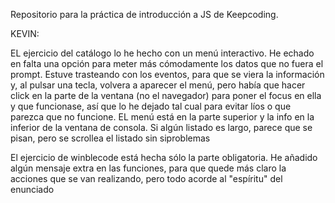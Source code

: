 Repositorio para la práctica de introducción a JS de Keepcoding. 

KEVIN:

EL ejercicio del catálogo lo he hecho con un menú interactivo. He echado en falta una opción para meter más cómodamente los datos que no fuera el prompt. Estuve trasteando con los eventos, para que se viera la información y, al pulsar una tecla, volvera a aparecer el menú, pero había que hacer click en la parte de la ventana (no el navegador) para poner el focus en ella y que funcionase, así que lo he dejado tal cual para evitar líos o que parezca que no funcione. EL menú está en la parte superior y la info en la inferior de la ventana de consola. Si algún listado es largo, parece que se pisan, pero se scrollea el listado sin siproblemas

El ejercicio de winblecode está hecha sólo la parte obligatoria. He añadido algún mensaje extra en las funciones, para que quede más claro la acciones que se van realizando, pero todo acorde al "espíritu" del enunciado
